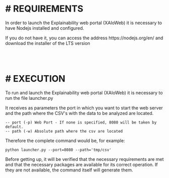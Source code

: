 <h1># REQUIREMENTS</h1>
<p>In order to launch the Explainability web portal (XAIoWeb) it is necessary to have Nodejs installed and configured.</p>

<p>If you do not have it, you can access the address https://nodejs.org/en/ and download the installer of the LTS version</p>

<br><br>

<h1># EXECUTION</h1>

<p>To run and launch the Explainability web portal (XAIoWeb) it is necessary to run the file launcher.py</p>

It receives as parameters the port in which you want to start the web server and the path where the CSV's with the data to be analyzed are located.

    -- port (-p) Web Port - If none is specified, 8080 will be taken by default.
    -- path (-w) Absolute path where the csv are located

Therefore the complete command would be, for example:

    python launcher.py --port=8080 --path='tmp/csv'

<p>Before getting up, it will be verified that the necessary requirements are met and that the necessary packages are available for its correct operation.
If they are not available, the command itself will generate them.</p>
